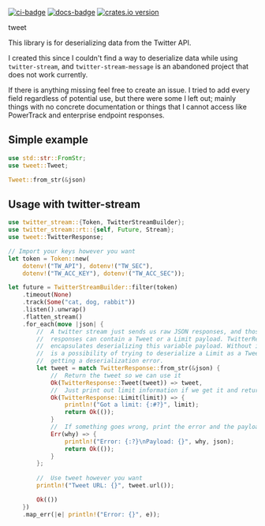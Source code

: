 [![ci-badge][]][ci] [![docs-badge][]][docs] [![crates.io version]][crates.io link]

tweet

This library is for deserializing data from the Twitter API.

I created this since I couldn't find a way to deserialize data while using `twitter-stream`, and `twitter-stream-message` is an abandoned project that does not work currently.

If there is anything missing feel free to create an issue. I tried to add every field regardless of potential use, but there were some I left out; mainly things with no concrete documentation or things that I cannot access like PowerTrack and enterprise endpoint responses.

## Simple example

```rust
use std::str::FromStr;
use tweet::Tweet;

Tweet::from_str(&json)
```

## Usage with twitter-stream
```rust
use twitter_stream::{Token, TwitterStreamBuilder};
use twitter_stream::rt::{self, Future, Stream};
use tweet::TwitterResponse;

// Import your keys however you want
let token = Token::new(
    dotenv!("TW_API"), dotenv!("TW_SEC"),
    dotenv!("TW_ACC_KEY"), dotenv!("TW_ACC_SEC"));

let future = TwitterStreamBuilder::filter(token)
    .timeout(None)
    .track(Some("cat, dog, rabbit"))
    .listen().unwrap()
    .flatten_stream()
    .for_each(move |json| {
        //  A twitter stream just sends us raw JSON responses, and those
        //  responses can contain a Tweet or a Limit payload. TwitterResponse
        //  encapsulates deserializing this variable payload. Without it there
        //  is a possibility of trying to deserialize a Limit as a Tweet and
        //  getting a deserialization error.
        let tweet = match TwitterResponse::from_str(&json) {
            //  Return the tweet so we can use it
            Ok(TwitterResponse::Tweet(tweet)) => tweet,
            //  Just print out limit information if we get it and return
            Ok(TwitterResponse::Limit(limit)) => {
                println!("Got a limit: {:#?}", limit);
                return Ok(());
            }
            //  If something goes wrong, print the error and the payload
            Err(why) => {
                println!("Error: {:?}\nPayload: {}", why, json);
                return Ok(());
            }
        };
        
        //  Use tweet however you want
        println!("Tweet URL: {}", tweet.url());

        Ok(())
    })
    .map_err(|e| println!("Error: {}", e));
```

[ci]: https://travis-ci.org/Roughsketch/tweet
[ci-badge]: https://img.shields.io/travis/Roughsketch/tweet.svg?style=flat-square
[crates.io link]: https://crates.io/crates/tweet
[crates.io version]: https://img.shields.io/crates/v/tweet.svg?style=flat-square
[docs]: https://docs.rs/tweet
[docs-badge]: https://img.shields.io/badge/docs-online-5023dd.svg?style=flat-square
